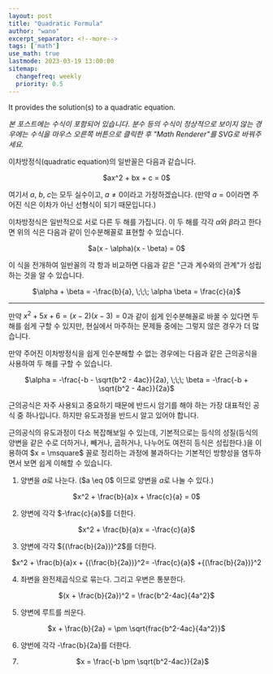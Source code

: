 ```yaml
---
layout: post
title: "Quadratic Formula"
author: "wano"
excerpt_separator: <!--more-->
tags: ['math']
use_math: true
lastmode: 2023-03-19 13:00:00
sitemap:
  changefreq: weekly
  priority: 0.5
---
```


It provides the solution(s) to a quadratic equation.<!--more-->

*본 포스트에는 수식이 포함되어 있습니다. 분수 등의 수식이 정상적으로 보이지 않는 경우에는 수식을 마우스 오른쪽 버튼으로 클릭한 후 "Math Renderer"를 SVG로 바꿔주세요.*

이차방정식(quadratic equation)의 일반꼴은 다음과 같습니다.

<p style="text-align: center;">$ax^2 + bx + c = 0$</p>

여기서 $a$, $b$, $c$는 모두 실수이고, $a \neq 0$이라고 가정하겠습니다. (만약 $a = 0$이라면 주어진 식은 이차가 아닌 선형식이 되기 때문입니다.)

이차방정식은 일반적으로 서로 다른 두 해를 가집니다. 이 두 해를 각각 $\alpha$와 $\beta$라고 한다면 위의 식은 다음과 같이 인수분해꼴로 표현할 수 있습니다.

<p style="text-align: center;">$a(x - \alpha)(x - \beta) = 0$</p>

이 식을 전개하여 일반꼴의 각 항과 비교하면 다음과 같은 "근과 계수와의 관계"가 성립하는 것을 알 수 있습니다.

<p style="text-align: center;">$\alpha + \beta = -\frac{b}{a}, \;\;\; \alpha \beta = \frac{c}{a}$</p>

---

만약 $x^2 + 5x + 6 = (x-2)(x-3) = 0$과 같이 쉽게 인수분해꼴로 바꿀 수 있다면 두 해를 쉽게 구할 수 있지만, 현실에서 마주하는 문제들 중에는 그렇지 않은 경우가 더 많습니다.

만약 주어진 이차방정식을 쉽게 인수분해할 수 없는 경우에는 다음과 같은 근의공식을 사용하여 두 해를 구할 수 있습니다.

<p style="text-align: center;">$\alpha = -\frac{-b - \sqrt{b^2 - 4ac}}{2a}, \;\;\; \beta = -\frac{-b + \sqrt{b^2 - 4ac}}{2a}$</p>

근의공식은 자주 사용되고 중요하기 때문에 반드시 암기를 해야 하는 가장 대표적인 공식 중 하나입니다. 하지만 유도과정을 반드시 알고 있어야 합니다.

근의공식의 유도과정이 다소 복잡해보일 수 있는데, 기본적으로는 등식의 성질(등식의 양변을 같은 수로 더하거나, 빼거나, 곱하거나, 나누어도 여전히 등식은 성립한다.)을 이용하여 $x = \msquare$ 꼴로 정리하는 과정에 불과하다는 기본적인 방향성을 염두하면서 보면 쉽게 이해할 수 있습니다.

1) 양변을 $a$로 나눈다. ($a \eq 0$ 이므로 양변을 $a$로 나눌 수 있다.)
<p style="text-align: center;">$x^2 + \frac{b}{a}x + \frac{c}{a} = 0$</p>

2) 양변에 각각 $-\frac{c}{a}$를 더한다.
<p style="text-align: center;">$x^2 + \frac{b}{a}x = -\frac{c}{a}$</p>

3) 양변에 각각 ${(\frac{b}{2a})}^2$를 더한다.
<p style="text-align: center;">$x^2 + \frac{b}{a}x + {(\frac{b}{2a})}^2= -\frac{c}{a}$ +{(\frac{b}{2a})}^2</p>

4) 좌변을 완전제곱식으로 묶는다. 그리고 우변은 통분한다.
<p style="text-align: center;">$(x + \frac{b}{2a})^2 = \frac{b^2-4ac}{4a^2}$</p>

5) 양변에 루트를 씌운다.
<p style="text-align: center;">$x + \frac{b}{2a} = \pm \sqrt{frac{b^2-4ac}{4a^2}}$</p>

6) 양번에 각각 -\frac{b}{2a}를 더한다.
7) <p style="text-align: center;">$x = \frac{-b \pm \sqrt{b^2-4ac}}{2a}$</p>

